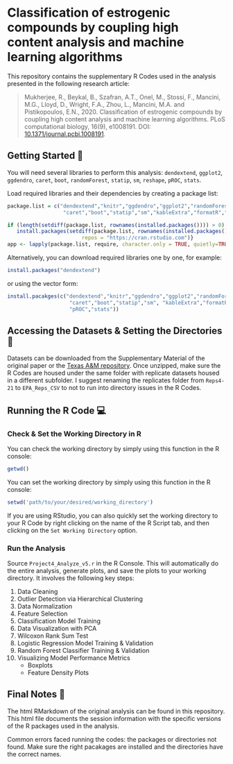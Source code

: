# Classification of estrogenic compounds by coupling high content analysis and machine learning algorithms

This repository contains the supplementary R Codes used in the analysis presented in the following research article:

> Mukherjee, R., Beykal, B., Szafran, A.T., Onel, M., Stossi, F., Mancini, M.G., Lloyd, D., Wright, F.A., Zhou, L., Mancini, M.A. and Pistikopoulos, E.N., 2020. Classification of estrogenic compounds by coupling high content analysis and machine learning algorithms. PLoS computational biology, 16(9), e1008191. DOI: [10.1371/journal.pcbi.1008191](https://doi.org/10.1371/journal.pcbi.1008191).

## Getting Started  :rocket:
You will need several libraries to perform this analysis: `dendextend`, `ggplot2`, `ggdendro`, `caret`, `boot`, `randomForest`, `statip`, `sm`, `reshape`, `pROC`, `stats`.

Load required libraries and their dependencies by creating a package list:
```r
package.list = c("dendextend","knitr","ggdendro","ggplot2","randomForest",
                  "caret","boot","statip","sm","kableExtra","formatR","reshape","pROC","stats")

if (length(setdiff(package.list, rownames(installed.packages()))) > 0) {
   install.packages(setdiff(package.list, rownames(installed.packages())), dependencies=T,
                        repos = "https://cran.rstudio.com")}
app <- lapply(package.list, require, character.only = TRUE, quietly=TRUE)
```

Alternatively, you can download required libraries one by one, for example:

```r
install.packages("dendextend")
```

or using the vector form:

```r
install.pacakges(c("dendextend","knitr","ggdendro","ggplot2","randomForest",
                    "caret","boot","statip","sm", "kableExtra","formatR","reshape",
                    "pROC","stats"))
```

## Accessing the Datasets & Setting the Directories :open_file_folder:
Datasets can be downloaded from the Supplementary Material of the original paper or the [Texas A&M repository](https://paroc.tamu.edu/Software/Mukherjee_etAl_2020_data.zip). Once unzipped, make sure the R Codes are housed under the same folder with replicate datasets housed in a different subfolder. I suggest renaming the replicates folder from `Reps4-21` to `EPA_Reps_CSV` to not to run into directory issues in the R Codes.

## Running the R Code  :computer:

### Check & Set the Working Directory in R

You can check the working directory by simply using this function in the R console:
```r
getwd()
```
You can set the working directory by simply using this function in the R console:
```r
setwd('path/to/your/desired/working_directory')
```
If you are using RStudio, you can also quickly set the working directory to your R Code by right clicking on the name of the R Script tab, and then clicking on the `Set Working Directory` option.

### Run the Analysis

Source `Project4_Analyze_v5.r` in the R Console. This will automatically do the entire analysis, generate plots, and save the plots to your working directory. It involves the following key steps:

1. Data Cleaning
2. Outlier Detection via Hierarchical Clustering
3. Data Normalization
4. Feature Selection
5. Classification Model Training
6. Data Visualization with PCA
7. Wilcoxon Rank Sum Test
8. Logistic Regression Model Training & Validation
9. Random Forest Classifier Training & Validation
10. Visualizing Model Performance Metrics
    - Boxplots
    - Feature Density Plots
   
## Final Notes :pencil:
The html RMarkdown of the original analysis can be found in this repository. This html file documents the session information with the specific versions of the R packages used in the analysis. 

Common errors faced running the codes: the packages or directories not found. Make sure the right pacakages are installed and the directories have the correct names.
